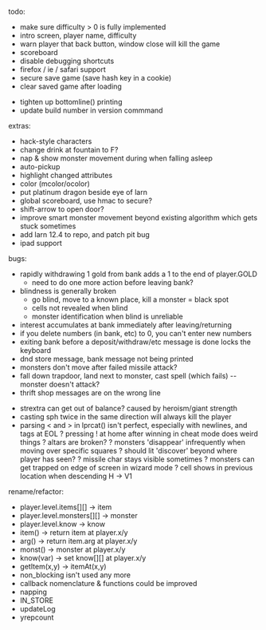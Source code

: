 todo:
* make sure difficulty > 0 is fully implemented
* intro screen, player name, difficulty
* warn player that back button, window close will kill the game
* scoreboard
* disable debugging shortcuts
* firefox / ie / safari support
* secure save game (save hash key in a cookie)
* clear saved game after loading
- tighten up bottomline() printing
- update build number in version commmand

extras:
- hack-style characters
- change drink at fountain to F?
- nap & show monster movement during when falling asleep
- auto-pickup
- highlight changed attributes
- color (mcolor/ocolor)
- put platinum dragon beside eye of larn
- global scoreboard, use hmac to secure?
- shift-arrow to open door?
- improve smart monster movement beyond existing algorithm which gets stuck sometimes
- add larn 12.4 to repo, and patch pit bug
- ipad support

bugs:
* rapidly withdrawing 1 gold from bank adds a 1 to the end of player.GOLD
    - need to do one more action before leaving bank?
* blindness is generally broken
    - go blind, move to a known place, kill a monster = black spot
    - cells not revealed when blind
    - monster identification when blind is unreliable
* interest accumulates at bank immediately after leaving/returning
* if you delete numbers (in bank, etc) to 0, you can't enter new numbers
* exiting bank before a deposit/withdraw/etc message is done locks the keyboard
* dnd store message, bank message not being printed
* monsters don't move after failed missile attack?
* fall down trapdoor, land next to monster, cast spell (which fails) -- monster doesn't attack?
* thrift shop messages are on the wrong line
- strextra can get out of balance? caused by heroism/giant strength
- casting sph twice in the same direction will always kill the player
- parsing < and > in lprcat() isn't perfect, especially with newlines, and tags at EOL
? pressing ! at home after winning in cheat mode does weird things
? altars are broken?
? monsters 'disappear' infrequently when moving over specific squares
? should lit 'discover' beyond where player has seen?
? missile char stays visible sometimes
? monsters can get trapped on edge of screen in wizard mode
? cell shows in previous location when descending H -> V1

rename/refactor:
- player.level.items[][] -> item
- player.level.monsters[][] -> monster
- player.level.know -> know
- item() -> return item at player.x/y
- arg() -> return item.arg at player.x/y
- monst() -> monster at player.x/y
- know(var) -> set know[][] at player.x/y
- getItem(x,y) -> itemAt(x,y)
- non_blocking isn't used any more
- callback nomenclature & functions could be improved
- napping
- IN_STORE
- updateLog
- yrepcount
